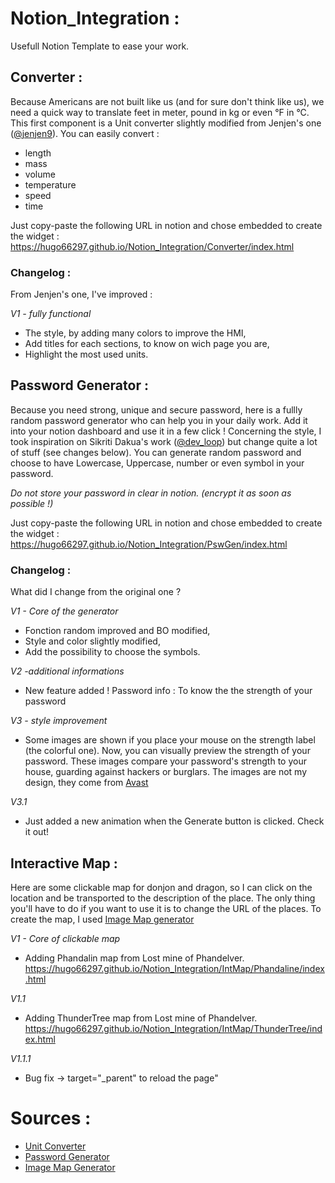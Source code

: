 # Notion_Integration :
Usefull Notion Template to ease your work.


## Converter :
Because Americans are not built like us (and for sure don't think like us),  we need a quick way to translate feet in meter, pound in kg or even °F in °C.
This first component is a Unit converter slightly modified from Jenjen's one ([@jenjen9](https://codepen.io/jenjen9)).
You can easily convert :
* length
* mass
* volume
* temperature
* speed
* time

Just copy-paste the following URL in notion and chose embedded to create the widget :
https://hugo66297.github.io/Notion_Integration/Converter/index.html

### Changelog :
From Jenjen's one, I've improved :

*V1 - fully functional*
* The style, by adding many colors to improve the HMI,
* Add titles for each sections, to know on wich page you are,
* Highlight the most used units. 

## Password Generator :
Because you need strong, unique and secure password, here is a fullly random password generator who can help you in your daily work. Add it into your notion dashboard and use it in a few click !
Concerning the style, I took inspiration on Sikriti Dakua's work ([@dev_loop](https://codepen.io/dev_loop)) but change quite a lot of stuff (see changes below).
You can generate random password and choose to have Lowercase, Uppercase, number or even symbol in your password.

*Do not store your password in clear in notion. (encrypt it as soon as possible !)*

Just copy-paste the following URL in notion and chose embedded to create the widget :
https://hugo66297.github.io/Notion_Integration/PswGen/index.html

### Changelog :
What did I change from the original one ?

*V1 - Core of the generator*
* Fonction random improved and BO modified,
* Style and color slightly modified,
* Add the possibility to choose the symbols.

*V2 -additional informations*
* New feature added ! Password info : To know the the strength of your password

*V3 - style improvement*
* Some images are shown if you place your mouse on the strength label (the colorful one). Now, you can visually preview the strength of your password. These images compare your password's strength to your house, guarding against hackers or burglars.
The images are not my design, they come from [Avast](https://www.avast.com/random-password-generator#pc)

*V3.1*
* Just added a new animation when the Generate button is clicked. Check it out!

## Interactive Map :
Here are some clickable map for donjon and dragon, so I can click on the location and be transported to the description of the place. The only thing you'll have to do if you want to use it is to change the URL of the places.
To create the map, I used [Image Map generator](https://www.image-map.net/)

*V1 - Core of clickable map*
* Adding Phandalin map from Lost mine of Phandelver.
https://hugo66297.github.io/Notion_Integration/IntMap/Phandaline/index.html

*V1.1*
* Adding ThunderTree map from Lost mine of Phandelver.
https://hugo66297.github.io/Notion_Integration/IntMap/ThunderTree/index.html

*V1.1.1*
* Bug fix -> target="\_parent" to reload the page"

# Sources :

* [Unit Converter](https://codepen.io/jenjen9/pen/yLBNOKB)
* [Password Generator](https://codepen.io/dev_loop/pen/vYYxvbz)
* [Image Map Generator](https://www.image-map.net/)